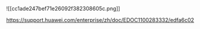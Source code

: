 ![[cc1ade247bef71e26092f382308605c.png]]

https://support.huawei.com/enterprise/zh/doc/EDOC1100283332/edfa6c02
